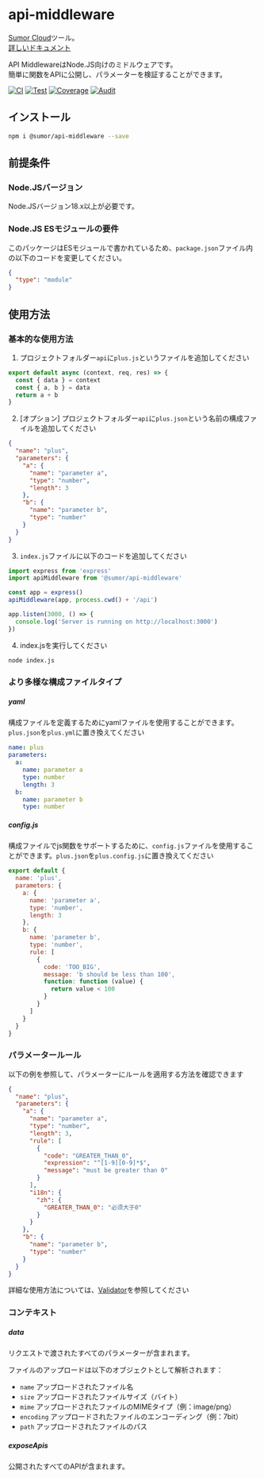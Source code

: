 # api-middleware

[Sumor Cloud](https://sumor.cloud)ツール。  
[詳しいドキュメント](https://sumor.cloud/api-middleware)

API MiddlewareはNode.JS向けのミドルウェアです。  
簡単に関数をAPIに公開し、パラメーターを検証することができます。

[![CI](https://github.com/sumor-cloud/api-middleware/actions/workflows/ci.yml/badge.svg)](https://github.com/sumor-cloud/api-middleware/actions/workflows/ci.yml)
[![Test](https://github.com/sumor-cloud/api-middleware/actions/workflows/ut.yml/badge.svg)](https://github.com/sumor-cloud/api-middleware/actions/workflows/ut.yml)
[![Coverage](https://github.com/sumor-cloud/api-middleware/actions/workflows/coverage.yml/badge.svg)](https://github.com/sumor-cloud/api-middleware/actions/workflows/coverage.yml)
[![Audit](https://github.com/sumor-cloud/api-middleware/actions/workflows/audit.yml/badge.svg)](https://github.com/sumor-cloud/api-middleware/actions/workflows/audit.yml)

## インストール

```bash
npm i @sumor/api-middleware --save
```

## 前提条件

### Node.JSバージョン

Node.JSバージョン18.x以上が必要です。

### Node.JS ESモジュールの要件

このパッケージはESモジュールで書かれているため、`package.json`ファイル内の以下のコードを変更してください。

```json
{
  "type": "module"
}
```

## 使用方法

### 基本的な使用方法

1. プロジェクトフォルダー`api`に`plus.js`というファイルを追加してください

```js
export default async (context, req, res) => {
  const { data } = context
  const { a, b } = data
  return a + b
}
```

2. [オプション] プロジェクトフォルダー`api`に`plus.json`という名前の構成ファイルを追加してください

```json
{
  "name": "plus",
  "parameters": {
    "a": {
      "name": "parameter a",
      "type": "number",
      "length": 3
    },
    "b": {
      "name": "parameter b",
      "type": "number"
    }
  }
}
```

3. `index.js`ファイルに以下のコードを追加してください

```javascript
import express from 'express'
import apiMiddleware from '@sumor/api-middleware'

const app = express()
apiMiddleware(app, process.cwd() + '/api')

app.listen(3000, () => {
  console.log('Server is running on http://localhost:3000')
})
```

4. index.jsを実行してください

```bash
node index.js
```

### より多様な構成ファイルタイプ

##### yaml

構成ファイルを定義するためにyamlファイルを使用することができます。`plus.json`を`plus.yml`に置き換えてください

```yaml
name: plus
parameters:
  a:
    name: parameter a
    type: number
    length: 3
  b:
    name: parameter b
    type: number
```

##### config.js

構成ファイルでjs関数をサポートするために、`config.js`ファイルを使用することができます。`plus.json`を`plus.config.js`に置き換えてください

```javascript
export default {
  name: 'plus',
  parameters: {
    a: {
      name: 'parameter a',
      type: 'number',
      length: 3
    },
    b: {
      name: 'parameter b',
      type: 'number',
      rule: [
        {
          code: 'TOO_BIG',
          message: 'b should be less than 100',
          function: function (value) {
            return value < 100
          }
        }
      ]
    }
  }
}
```

### パラメータールール

以下の例を参照して、パラメーターにルールを適用する方法を確認できます

```json
{
  "name": "plus",
  "parameters": {
    "a": {
      "name": "parameter a",
      "type": "number",
      "length": 3,
      "rule": [
        {
          "code": "GREATER_THAN_0",
          "expression": "^[1-9][0-9]*$",
          "message": "must be greater than 0"
        }
      ],
      "i18n": {
        "zh": {
          "GREATER_THAN_0": "必须大于0"
        }
      }
    },
    "b": {
      "name": "parameter b",
      "type": "number"
    }
  }
}
```

詳細な使用方法については、[Validator](https://sumor.cloud/validator/)を参照してください

### コンテキスト

##### data

リクエストで渡されたすべてのパラメーターが含まれます。

ファイルのアップロードは以下のオブジェクトとして解析されます：

- `name` アップロードされたファイル名
- `size` アップロードされたファイルサイズ（バイト）
- `mime` アップロードされたファイルのMIMEタイプ（例：image/png）
- `encoding` アップロードされたファイルのエンコーディング（例：7bit）
- `path` アップロードされたファイルのパス

##### exposeApis

公開されたすべてのAPIが含まれます。
